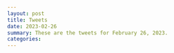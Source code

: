 ```yaml
---
layout: post
title: Tweets
date: 2023-02-26
summary: These are the tweets for February 26, 2023.
categories:
---
```


